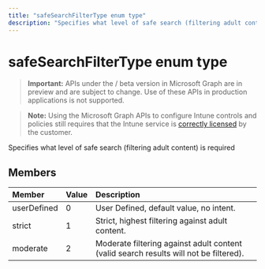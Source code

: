 ---title: "safeSearchFilterType enum type"description: "Specifies what level of safe search (filtering adult content) is required"---# safeSearchFilterType enum type

> **Important:** APIs under the / beta version in Microsoft Graph are in preview and are subject to change. Use of these APIs in production applications is not supported.

> **Note:** Using the Microsoft Graph APIs to configure Intune controls and policies still requires that the Intune service is [correctly licensed](https://go.microsoft.com/fwlink/?linkid=839381) by the customer.

Specifies what level of safe search (filtering adult content) is required
## Members
|Member|Value|Description|
|:---|:---|:---|
|userDefined|0|User Defined, default value, no intent.|
|strict|1|Strict, highest filtering against adult content.|
|moderate|2|Moderate filtering against adult content (valid search results will not be filtered).|





